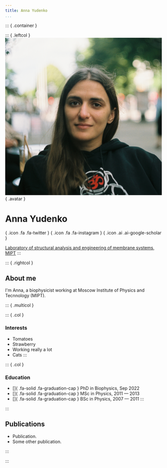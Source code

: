 ```yaml
---
title: Anna Yudenko
...
```


::: { .container }

::: { .leftcol }
![](profile.jpg){ .avatar }

# Anna Yudenko

[](https://twitter.com/Aynya5){             .icon .fa .fa-twitter }
[](https://www.instagram.com/ann_yudenko/){ .icon .fa .fa-instagram }
[](https://scholar.google.com/citations?user=OJ8lAXcAAAAJ&hl=en&oi=ao){ .icon .ai .ai-google-scholar }

[Laboratory of structural analysis and engineering of membrane systems, MIPT](https://cmm-mipt.ru/gushchin-lab/)
:::

::: { .rightcol }

## About me

I'm Anna, a biophysicist working at Moscow Institute of Physics and Tecnnology (MIPT).

::: { .multicol }

::: { .col }
### Interests
- Tomatoes
- Strawberry
- Working really a lot
- Cats
:::

::: { .col }
### Education
- []{ .fa-solid .fa-graduation-cap } PhD in Biophysics, Sep 2022
- []{ .fa-solid .fa-graduation-cap } MSc in Physics, 2011 — 2013
- []{ .fa-solid .fa-graduation-cap } BSc in Physics, 2007 — 2011
:::

:::

## Publications

- Publication.
- Some other publication.

:::

:::
